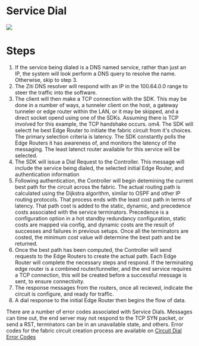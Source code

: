 # Service Dial 
[![](https://mermaid.ink/img/pako:eNqNVMFqGzEQ_ZVBJwds4yQlhz0YgjeBEJo23pyKLkI7sUXk0VbSNpiQf6-0u7Yl2ylFYKynNzNv5mn1waSpkRXM4e8WSWKpxMqKDSevvEao0P5REiHAGkYvi58XnDg1wnolVSPIw23TaCWFV4ZgoRWSz89_Ka-gfKrOoFX5mKMLQ94ardHm-F29Qlia1qOFy6-Prr5WFvuIWeM6VTyZ71RC0f0-t2i3nPboZH4aNFCX6BpDDmF0OZtNb75NZ9PZxbkiMFQJXYfQMMrYLqHsKKNreBdbWAuq3Vq8YchAxiOYoBqSsLTdCnUfPQiNjMn8MMMoMNq2jNY6z3MepMQHCgdBLK3SCpxTt6vQuSjyxbwhBXB3KR7KsOlK_GiiDtfPN5WeqemyghRatlr0wuNKOJN5ZvU-JmnhwA49ZO6fsvNkR7PZcXv7cvLVkeP99fkv247T_LNm2kzi8mDbQDqsw1xPr9f4rN5SeAH32ryzMdug3QhVh4_9gxMAZ36NG-SsCH9rfBWt9pxx-gxU0XpTbUmywtsWx6xtauF3bwMrXoV2e_SuVt7YPYjd9nv_qnSPy-dfEgiO9A)](https://mermaid-js.github.io/mermaid-live-editor/edit#pako:eNqNVMFqGzEQ_ZVBJwds4yQlhz0YgjeBEJo23pyKLkI7sUXk0VbSNpiQf6-0u7Yl2ylFYKynNzNv5mn1waSpkRXM4e8WSWKpxMqKDSevvEao0P5REiHAGkYvi58XnDg1wnolVSPIw23TaCWFV4ZgoRWSz89_Ka-gfKrOoFX5mKMLQ94ardHm-F29Qlia1qOFy6-Prr5WFvuIWeM6VTyZ71RC0f0-t2i3nPboZH4aNFCX6BpDDmF0OZtNb75NZ9PZxbkiMFQJXYfQMMrYLqHsKKNreBdbWAuq3Vq8YchAxiOYoBqSsLTdCnUfPQiNjMn8MMMoMNq2jNY6z3MepMQHCgdBLK3SCpxTt6vQuSjyxbwhBXB3KR7KsOlK_GiiDtfPN5WeqemyghRatlr0wuNKOJN5ZvU-JmnhwA49ZO6fsvNkR7PZcXv7cvLVkeP99fkv247T_LNm2kzi8mDbQDqsw1xPr9f4rN5SeAH32ryzMdug3QhVh4_9gxMAZ36NG-SsCH9rfBWt9pxx-gxU0XpTbUmywtsWx6xtauF3bwMrXoV2e_SuVt7YPYjd9nv_qnSPy-dfEgiO9A)

# Steps

1. If the service being dialed is a DNS named service, rather than just an IP, the system will look perform a DNS query to resolve the name.  Otherwise, skip to step 3.  
2. The Ziti DNS resolver will respond with an IP in the 100.64.0.0 range to steer the traffic into the software.  
3. The client will then make a TCP connection with the SDK.  This may be done in a number of ways, a tunneler client on the host, a gateway tunneler or edge router within the LAN, or it may be skipped, and a direct socket opend using one of the SDKs.  Assuming there is TCP involved for this example, the TCP handshake occurs.
om4. The SDK will selectt he best Edge Router to initiate the fabric circuit from it's choices.  The primary selection criteria is latency.  The SDK constantly polls the Edge Routers it has awareness of, and monitors the latency of the messaging.  The least latenct router available for this service will be selected. 
4. The SDK will issue a Dial Request to the Controller.  This message will include the service being dialed, the selected initial Edge Router, and authentication information
5. Following authentication, the Controller will begin detemining the current best path for the circuit across the fabric.  The actual routing path is calculated using the Dijkstra algorithm, similar to OSPF and other IP routing protocols.  That process ends with the least cost path in terms of latency.  That path cost is added to the static, dynamic, and precedence costs associated with the service terminators.  Precedence is a configuration option in a hot standby redundancy configuration, static costs are mapped via config, and dynamic costs are the result of successes and failures in previous setups.  Once all the terminators are costed, the minimum cost value will determine the best path and be returned.
6. Once the best path has been computed, the Controller will send requests to the Edge Routers to create the actual path.  Each Edge Router will complete the necessary steps and respond.  If the terminating edge router is a combined router/tunneller, and the end service requires a TCP connection, this will be created before a successful message is sent, to ensure connectivity.
7. The response messages from the routers, once all recieved, indicate the circuit is configure, and ready for traffic.
8. A dial response to the initial Edge Router then begins the flow of data.

There are a number of error codes associated with Service Dials.  Messages can time out, the end server may not respond to the TCP SYN packet, or send a RST, terminators can be in an unavailable state, and others.  Error codes for the fabric circuit creation process are available on [Circuit Dial Error Codes](/docfx_project/ziti/manage/circuit-create-error-codes)